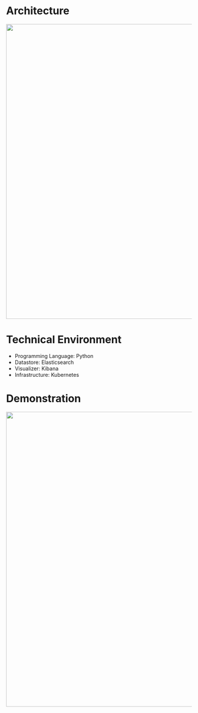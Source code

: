 # Architecture

<img src="https://user-images.githubusercontent.com/46510874/107595211-58a38c80-6c57-11eb-9733-09d3135d09df.png)" width="800">

# Technical Environment
- Programming Language: Python
- Datastore: Elasticsearch
- Visualizer: Kibana
- Infrastructure: Kubernetes

# Demonstration

<img src="https://user-images.githubusercontent.com/46510874/107530921-abe9f080-6bff-11eb-981f-f5d8235fbdbd.png" width="800">

